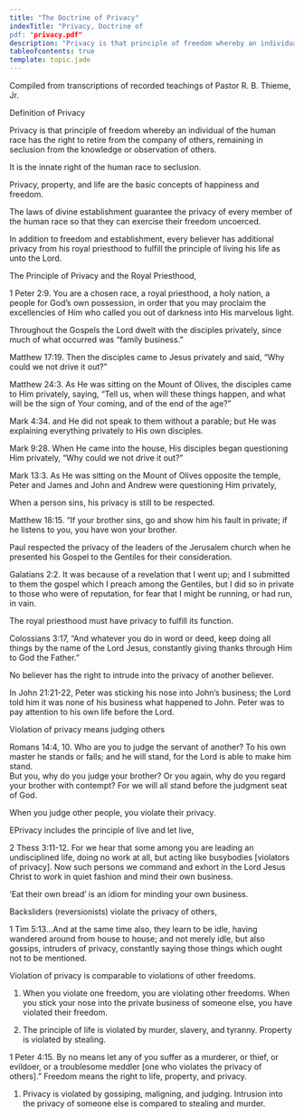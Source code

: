 ```yaml
---
title: "The Doctrine of Privacy"
indexTitle: "Privacy, Doctrine of
pdf: "privacy.pdf"
description: "Privacy is that principle of freedom whereby an individual has the right to retire from the company of others, remaining in seclusion from the knowledge or observation of others."
tableofcontents: true
template: topic.jade
---
```


Compiled from transcriptions of recorded teachings of Pastor R. B.
Thieme, Jr.

Definition of Privacy

Privacy is that principle of freedom whereby an individual of the human
race has the right to retire from the company of others, remaining in
seclusion from the knowledge or observation of others.

It is the innate right of the human race to seclusion.

Privacy, property, and life are the basic concepts of happiness and
freedom.

The laws of divine establishment guarantee the privacy of every member
of the human race so that they can exercise their freedom uncoerced.

In addition to freedom and establishment, every believer has additional
privacy from his royal priesthood to fulfill the principle of living his
life as unto the Lord.

The Principle of Privacy and the Royal Priesthood,

1 Peter 2:9. You are a chosen race, a royal priesthood, a holy nation, a
people for God’s own possession, in order that you may proclaim the
excellencies of Him who called you out of darkness into His marvelous
light.

Throughout the Gospels the Lord dwelt with the disciples privately,
since much of what occurred was “family business.”

Matthew 17:19. Then the disciples came to Jesus privately and said, “Why
could we not drive it out?”

Matthew 24:3. As He was sitting on the Mount of Olives, the disciples
came to Him privately, saying, “Tell us, when will these things happen,
and what will be the sign of Your coming, and of the end of the age?”

Mark 4:34. and He did not speak to them without a parable; but He was
explaining everything privately to His own disciples.

Mark 9:28. When He came into the house, His disciples began questioning
Him privately, “Why could we not drive it out?”

Mark 13:3. As He was sitting on the Mount of Olives opposite the temple,
Peter and James and John and Andrew were questioning Him privately,

When a person sins, his privacy is still to be respected.

Matthew 18:15. “If your brother sins, go and show him his fault in
private; if he listens to you, you have won your brother.

Paul respected the privacy of the leaders of the Jerusalem church when
he presented his Gospel to the Gentiles for their consideration.

Galatians 2:2. It was because of a revelation that I went up; and I
submitted to them the gospel which I preach among the Gentiles, but I
did so in private to those who were of reputation, for fear that I might
be running, or had run, in vain.

The royal priesthood must have privacy to fulfill its function.

Colossians 3:17, “And whatever you do in word or deed, keep doing all
things by the name of the Lord Jesus, constantly giving thanks through
Him to God the Father.”

No believer has the right to intrude into the privacy of another
believer.

In John 21:21-22, Peter was sticking his nose into John’s business; the
Lord told him it was none of his business what happened to John. Peter
was to pay attention to his own life before the Lord.

Violation of privacy means judging others

Romans 14:4, 10. Who are you to judge the servant of another? To his own
master he stands or falls; and he will stand, for the Lord is able to
make him stand.  
But you, why do you judge your brother? Or you again, why do you regard
your brother with contempt? For we will all stand before the judgment
seat of God.

When you judge other people, you violate their privacy.

EPrivacy includes the principle of live and let live,

2 Thess 3:11-12. For we hear that some among you are leading an
undisciplined life, doing no work at all, but acting like busybodies
[violators of privacy]. Now such persons we command and exhort in the
Lord Jesus Christ to work in quiet fashion and mind their own business.

‘Eat their own bread’ is an idiom for minding your own business.

Backsliders (reversionists) violate the privacy of others,

1 Tim 5:13…And at the same time also, they learn to be idle, having
wandered around from house to house; and not merely idle, but also
gossips, intruders of privacy, constantly saying those things which
ought not to be mentioned.

Violation of privacy is comparable to violations of other freedoms.

1.  When you violate one freedom, you are violating other freedoms. When
    you stick your nose into the private business of someone else, you
    have violated their freedom.

2.  The principle of life is violated by murder, slavery, and tyranny.
    Property is violated by stealing.

1 Peter 4:15. By no means let any of you suffer as a murderer, or thief,
or evildoer, or a troublesome meddler [one who violates the privacy of
others].” Freedom means the right to life, property, and privacy.

1.  Privacy is violated by gossiping, maligning, and judging. Intrusion
    into the privacy of someone else is compared to stealing and murder.


